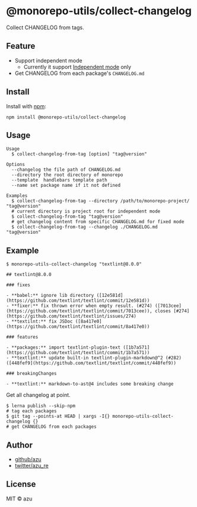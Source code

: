 # @monorepo-utils/collect-changelog

Collect CHANGELOG from tags.

## Feature

- Support independent mode
    - Currently it support [Independent mode](https://github.com/lerna/lerna#independent-mode---independent) only
- Get CHANGELOG from each package's `CHANGELOG.md`

## Install

Install with [npm](https://www.npmjs.com/):

    npm install @monorepo-utils/collect-changelog

## Usage

    Usage
      $ collect-changelog-from-tag [option] "tag@version"

    Options
      --changelog the file path of CHANGELOG.md
      --directory the root directory of monorepo
      --template  handlebars template path
      --name set package name if it not defined

    Examples
      $ collect-changelog-from-tag --directory /path/to/monorepo-project/ "tag@version"
      # current directory is project root for independent mode
      $ collect-changelog-from-tag "tag@version"
      # get changelog content from specific CHANGELOG.md for fixed mode
      $ collect-changelog-from-tag --changelog ./CHANGELOG.md "tag@version"
      

## Example

    $ monorepo-utils-collect-changelog "textlint@8.0.0"
    
    ## textlint@8.0.0
    
    ### fixes
    
    - **babel:** ignore lib directory ([12e581d](https://github.com/textlint/textlint/commit/12e581d))
    - **fixer:** fix thrown error when empty result. (#274) ([7013cee](https://github.com/textlint/textlint/commit/7013cee)), closes [#274](https://github.com/textlint/textlint/issues/274)
    - **textilnt:** fix JSDoc ([8a417e0](https://github.com/textlint/textlint/commit/8a417e0))
    
    ### features
    
    - **packages:** import textlint-plugin-text ([1b7a571](https://github.com/textlint/textlint/commit/1b7a571))
    - **textlint:** update built-in textlint-plugin-markdown@^2 (#282) ([448fef9](https://github.com/textlint/textlint/commit/448fef9))
    
    ### breakingChanges
    
    - **textlint:** markdown-to-ast@4 includes some breaking change

Get all changelog at point.

    $ lerna publish --skip-npm
    # tag each packages
    $ git tag --points-at HEAD | xargs -I{} monorepo-utils-collect-changelog {}
    # get CHANGELOG from each packages

## Author

- [github/azu](https://github.com/azu)
- [twitter/azu_re](https://twitter.com/azu_re)

## License

MIT © azu
